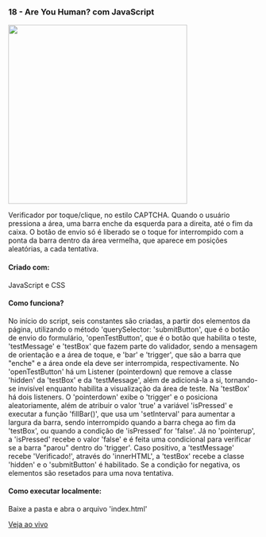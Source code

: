 <h3 align="left">18 - Are You Human? com JavaScript</h3>
<img src="https://drive.google.com/uc?export=view&id=18IXAPtBbeV9NR6JOVQ5GheaE327mXtQo" width="360" />
<p align="left">Verificador por toque/clique, no estilo CAPTCHA. Quando o usuário pressiona a área, uma barra enche da esquerda para a direita, até o fim da caixa. O botão de envio só é liberado se o toque for interrompido com a ponta da barra dentro da área vermelha, que aparece em posições aleatórias, a cada tentativa.</p>

<h4 align="left">Criado com:</h4>
<p align="left">JavaScript e CSS</p>

<h4 align="left">Como funciona?</h4>
<p align="left">No início do script, seis constantes são criadas, a partir dos elementos da página, utilizando o método 'querySelector: 'submitButton', que é o botão de envio do formulário, 'openTestButton', que é o botão que habilita o teste, 'testMessage' e 'testBox' que fazem parte do validador, sendo a mensagem de orientação e a área de toque, e 'bar' e 'trigger', que são a barra que "enche" e a área onde ela deve ser interrompida, respectivamente. No 'openTestButton' há um Listener (pointerdown) que remove a classe 'hidden' da 'testBox' e da 'testMessage', além de adicioná-la a si, tornando-se invisível enquanto habilita a visualização da área de teste. Na 'testBox' há dois listeners. O 'pointerdown' exibe o 'trigger' e o posiciona aleatoriamente, além de atribuir o valor 'true' a variável 'isPressed' e executar a função 'fillBar()', que usa um 'setInterval' para aumentar a largura da barra, sendo interrompido quando a barra chega ao fim da 'testBox', ou quando a condição de 'isPressed' for 'false'. Já no 'pointerup', a 'isPressed' recebe o valor 'false' e é feita uma condicional para verificar se a barra "parou" dentro do 'trigger'. Caso positivo, a 'testMessage' recebe 'Verificado!', através do 'innerHTML', a 'testBox' recebe a classe 'hidden' e o 'submitButton' é habilitado. Se a condição for negativa, os elementos são resetados para uma nova tentativa.</p>

<h4 align="left">Como executar localmente:</h4>
<p align="left">Baixe a pasta e abra o arquivo 'index.html'</p>

[Veja ao vivo](https://g31-are-you-human.now.sh/)
